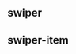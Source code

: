 ## swiper

<!-- UTSCOMJSON.swiper.description -->

<!-- UTSCOMJSON.swiper.attrubute -->

<!-- UTSCOMJSON.swiper.event -->

<!-- UTSCOMJSON.swiper.example -->

<!-- UTSCOMJSON.swiper.compatibility -->

<!-- UTSCOMJSON.swiper.children -->

<!-- UTSCOMJSON.swiper.reference -->

## swiper-item

<!-- UTSCOMJSON.swiper-item.description -->

<!-- UTSCOMJSON.swiper-item.attrubute -->

<!-- UTSCOMJSON.swiper-item.event -->

<!-- UTSCOMJSON.swiper-item.example -->

<!-- UTSCOMJSON.swiper-item.compatibility -->

<!-- UTSCOMJSON.swiper-item.reference -->

